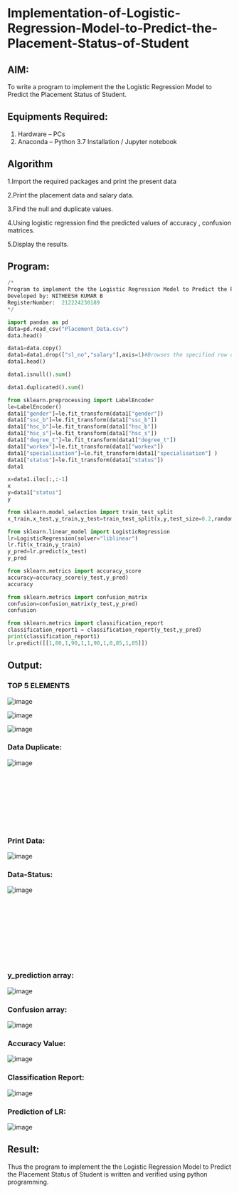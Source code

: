 # Implementation-of-Logistic-Regression-Model-to-Predict-the-Placement-Status-of-Student

## AIM:
To write a program to implement the the Logistic Regression Model to Predict the Placement Status of Student.

## Equipments Required:
1. Hardware – PCs
2. Anaconda – Python 3.7 Installation / Jupyter notebook

## Algorithm

1.Import the required packages and print the present data

2.Print the placement data and salary data.

3.Find the null and duplicate values.

4.Using logistic regression find the predicted values of accuracy , confusion matrices.

5.Display the results. 


## Program:
```python
/*
Program to implement the the Logistic Regression Model to Predict the Placement Status of Student.
Developed by: NITHEESH KUMAR B
RegisterNumber:  212224230189
*/
```
```python
import pandas as pd
data=pd.read_csv("Placement_Data.csv")
data.head()

data1=data.copy()
data1=data1.drop(["sl_no","salary"],axis=1)#Browses the specified row or column
data1.head()

data1.isnull().sum()

data1.duplicated().sum()

from sklearn.preprocessing import LabelEncoder
le=LabelEncoder()
data1["gender"]=le.fit_transform(data1["gender"])
data1["ssc_b"]=le.fit_transform(data1["ssc_b"])
data1["hsc_b"]=le.fit_transform(data1["hsc_b"])
data1["hsc_s"]=le.fit_transform(data1["hsc_s"])
data1["degree_t"]=le.fit_transform(data1["degree_t"])
data1["workex"]=le.fit_transform(data1["workex"])
data1["specialisation"]=le.fit_transform(data1["specialisation"] )     
data1["status"]=le.fit_transform(data1["status"])       
data1 

x=data1.iloc[:,:-1]
x
y=data1["status"]
y

from sklearn.model_selection import train_test_split
x_train,x_test,y_train,y_test=train_test_split(x,y,test_size=0.2,random_state=0)

from sklearn.linear_model import LogisticRegression
lr=LogisticRegression(solver="liblinear")
lr.fit(x_train,y_train)
y_pred=lr.predict(x_test)
y_pred

from sklearn.metrics import accuracy_score
accuracy=accuracy_score(y_test,y_pred)
accuracy

from sklearn.metrics import confusion_matrix
confusion=confusion_matrix(y_test,y_pred)
confusion

from sklearn.metrics import classification_report
classification_report1 = classification_report(y_test,y_pred)
print(classification_report1)
lr.predict([[1,80,1,90,1,1,90,1,0,85,1,85]])
```

## Output:
### TOP 5 ELEMENTS
![image](https://github.com/gauthamkrishna7/Implementation-of-Logistic-Regression-Model-to-Predict-the-Placement-Status-of-Student/assets/141175025/0a5cda11-f165-4e1b-86ec-5f16a2f1ee09)

![image](https://github.com/gauthamkrishna7/Implementation-of-Logistic-Regression-Model-to-Predict-the-Placement-Status-of-Student/assets/141175025/01a8cd00-a0ac-49e9-bdc5-116dc5c20f3d)

![image](https://github.com/gauthamkrishna7/Implementation-of-Logistic-Regression-Model-to-Predict-the-Placement-Status-of-Student/assets/141175025/877b2b6f-3436-47e1-9833-e0f9ad9aa560)

### Data Duplicate:
![image](https://github.com/gauthamkrishna7/Implementation-of-Logistic-Regression-Model-to-Predict-the-Placement-Status-of-Student/assets/141175025/9f5231e0-796f-4f94-a0bf-d38784643278)

<br>
<br>
<br>
<br>
<br>
<br>
<br>


### Print Data:
![image](https://github.com/gauthamkrishna7/Implementation-of-Logistic-Regression-Model-to-Predict-the-Placement-Status-of-Student/assets/141175025/8ff146fd-7c1b-4323-8bba-b9fedaee4ab1)

### Data-Status:
![image](https://github.com/gauthamkrishna7/Implementation-of-Logistic-Regression-Model-to-Predict-the-Placement-Status-of-Student/assets/141175025/8e99861d-c573-4987-9024-596a68482332)

<br>
<br>
<br>
<br>
<br>
<br>
<br>
<br>



### y_prediction array:
![image](https://github.com/gauthamkrishna7/Implementation-of-Logistic-Regression-Model-to-Predict-the-Placement-Status-of-Student/assets/141175025/a0cf6d5c-79d4-485e-84ea-e6601f115379)



### Confusion array:
![image](https://github.com/gauthamkrishna7/Implementation-of-Logistic-Regression-Model-to-Predict-the-Placement-Status-of-Student/assets/141175025/58525a0d-f694-4ddf-ac84-5b596381c5ef)


### Accuracy Value:
![image](https://github.com/gauthamkrishna7/Implementation-of-Logistic-Regression-Model-to-Predict-the-Placement-Status-of-Student/assets/141175025/4f64023f-c3c2-45d2-afca-b68b780f5279)


### Classification Report:
![image](https://github.com/gauthamkrishna7/Implementation-of-Logistic-Regression-Model-to-Predict-the-Placement-Status-of-Student/assets/141175025/9a18c485-4dcb-4116-b6d5-f8fdab5de668)

### Prediction of LR:
![image](https://github.com/gauthamkrishna7/Implementation-of-Logistic-Regression-Model-to-Predict-the-Placement-Status-of-Student/assets/141175025/e0aeefa2-a16d-40cd-b5ab-b1b1a22044f1)


## Result:
Thus the program to implement the the Logistic Regression Model to Predict the Placement Status of Student is written and verified using python programming.
